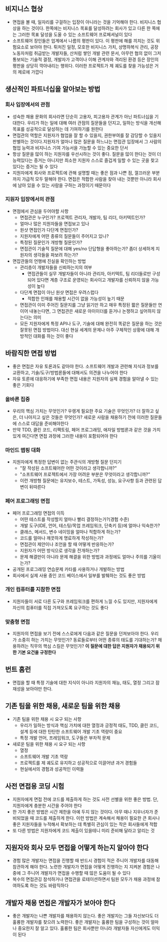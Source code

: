 ## 비지니스 협상
- 면접을 볼 때, 일자리를 구걸하는 입장이 아니라는 것을 기억해야 한다. 비지니스 협상을 하는 것이다. 한쪽에는 비지니스 목표를 달성하려는 회사가 있고 다른 한 쪽에는 그러한 목표 달성을 도울 수 있는 소프트웨어 프로페셔널이 있다
- 소프트웨어 장인들은 업계에서 나름의 평판이 있다. 이 평판에 해를 끼치는 것도 위험요소로 보아야 한다. 튀처진 일정, 모호한 비지니스 가치, 상명하복식 관리, 공장 노동자처럼 취급받는 개발자들, 산처럼 쌓인 개발 관련 문서, 아무런 협의 없이 그저 통보되는 기술적 결정, 개발자가 고객이나 이해 관계자와 격리된 환경 등은 장인의 평판을 상당히 깍아내리는 행위다. 이러한 프로젝트가 제 궤도를 찾을 가능성은 거의 제로에 가깝다

## 생산적인 파트너십을 알아보는 방법
### 회사 입장에서의 관점
- 성숙한 채용 문화의 회사라면 단순히 고용자, 피고용자 관계가 아닌 파트너십을 기대한다. 우리가 하는 일에 대해 여러 관점의 질문들을 던지고, 일하는 방식을 개선해 목표를 성공적으로 달성하는 데 기여하기를 원한다
- 면접관의 역할은 지원자가 협업을 잘 할 수 있을지, 권한부여를 잘 감당할 수 있을지 판별하는 것이다.지원자가 얼마나 많은 질문을 하느냐는 면접관 입장에서 그 사람의 협업 능력과 비지니스 기여 가능서을 가늠할 수 있는 중요한 단서
- 항상 질문을 많이 하는 지원자를 우선시하는 것이 좋다. 질문을 많이 한다는 것이 더 능력있다는 증거는 아니지만 최소한 지원자 스스로 즐겁게 일할 수 있는 곳을 찾고 있다는 증거는 될 수 있다
- 지원자에게 회사와 프로젝트에 관해 설명할 때는 좋은 점과 나쁜 점, 껄끄러운 부분까지 가급적 모두 말해야 한다. 면접은 적합한 사람을 찾아 내는 것뿐만 아니라 회사에 남아 있을 수 있는 사람을 구하는 과정이기 때문이다

### 지원자 입장에서의 관점
- 면점에서 관심을 두어야할 사항
	- 면접관은 누구인가? 프로젝트 관리자, 개발자, 팀 리더, 아키텍트인가?
	- 얼마나 많은 지원자들을 면접보고 있나
	- 원샷 면접인가 다단계 면접인가?
	- 지원자에게 어떤 종류의 질문들이 주어지고 있나?
	- 특정된 질문인가 개방형 질문인가?
	- 면접관이 기술적 질문에 대해 yes/no 단답형을 좋아하는가? 좀더 상세하게 지원자의 생각들을 파보려 하는가?
- 면잡관들의 언행에 진실을 확인하는 방법
	- 관리층이 개발자들을 신뢰하는지의 여부
		- 면접관들이 실무 개발자들이 아니라 관리자, 아키텍트, 팀 리더들로만 구성되어 있다면 계층 구조로 운영되는 회사이고 개발자를 신뢰하지 않을 가능성이 높다
	- 다단계 면접이 아닌 원샷 면접은 우려스럽다
		- 적합한 인재를 채용할 시간이 없을 가능성이 높기 때문
	- 면접관이 이미 주어진 질문지를 그냥 읽기만 하고 매우 특정된 짧은 질문들만 연이어 내놓는다면, 그 면접관은 새로운 아이이더를 듣거나 논쟁하고 싶어하지 않는다는 의미
	- 모든 지원자에게 특정 API나 도구, 기술에 대해 완전히 똑같은 질문을 하는 것은 잘못된 면접 방법이다. 대신 현실 세계의 문제나 아주 구체적인 상황에 대해 개방적인 대화를 하는 것이 좋다
## 바람직한 면접 방법
- 좋은 면접은 자유 토론과도 같아야 한다. 소프트웨어 개발과 관련해 지식과 정보를 교환하고, 기술/도구/방법론들에 대해서도 의견을 나누어야 한다
- 자유 토론에 대응하기에 부족한 면접 내용은 지원자의 실제 경험을 알아낼 수 있는 좋은 기회다

### 올바른 집중
- 우리의 핵심 가치는 무엇인가? 우렝게 필요한 주요 기술은 무엇인가? 더 잘하고 싶은, 더 나아지고 싶은 것들은 무엇인가? 새로운 사람을 채용하기 전에 이러한 질문들에 스스로 대답을 준비해야한다
- 만약 TDD, 클린 코드, 리팩토링, 페어 프로그래밍, 애자일 방법론과 같은 것을 가치있게 여긴다면 면접 과정에 그러한 내용이 포함되어야 한다

### 마인드 맵핑 대화
- 지원자에게 특정한 답변이 없는 주관식의 개방형 질문 던지기
	- "잘 작성된 소프트웨어란 어떤 것이라고 생각합니까?"
	- "소프트웨어 프로젝트에서 가장 어려운 부분은 무엇이라고 생각합니까?"
	- 이런 개방형 질문에는 유지보수, 테스트, 가독성, 성능, 요구사항 등과 관련된 답변이 뒤따른다
### 페어 프로그래밍 면접
- 페어 프로그래밍 면접의 이득
	- 어떤 테스트를 작성할지 얼마나 빨리 결정하는가?(경험 수준)
	- 개발 도구(IDE, 언어, 테스팅/목업 프레임워크, 단축키 등)에 얼마나 익숙한가?
	- 클래스, 메서드, 변수 네이밍을 얼마나 적합하게 하는가?
	- 코드를 얼마나 깨끗하게 명료하게 작성하는가?
	- 면접관이 제안이나 조언을 할 때 어떻게 반응하는가?
	- 지원자가 어떤 방식으로 생각을 전개하는가?
	- 문제 해결만이 아니라 문제 해결을 위한 방법과 과정에도 얼마나 주의를 기울이는가?
- 공개된 프로그래밍 연습문제 카타를 사용하거나 개발하는 방법
- 회사에서 실제 사용 중인 코드 베이스에서 일부를 발췌하는 것도 좋은 방법

### 개인 컴퓨터를 지참한 면접
- 지원자들이 서로 다른 도구와 프레임워크를 편하게 느낄 수도 있지만, 지원자에게 자신의 컴퓨터를 직접 가져오도록 요구하는 것도 좋다
### 맞춤형 면접
- 지원자의 면접을 보기 전에 스스로에게 다음과 같은 질문을 던져보아야 한다. 우리가 소중히 하는 가치는 무엇인가? 동료들로부터 어떤 종류의 태도를 기대하는가? 채용하려는 직무의 핵심 스킬은 무엇인가? **이 질문에 대한 답은 지원자가 채용되기 위한 기본 요건을 규정한다**

## 번트 홈런
- 면접을 할 때 특정 기술에 대한 지식이 아니라 지원자의 재능, 태도, 열정 그리고 잠재성을 보아야만 한다.

## 기존 팀을 위한 채용, 새로운 팀을 위한 채용
- 기존 팀을 위한 채용 시 요구 되는 사항
	- 우리가 일하는 방식과 핵심 가치에 대한 열정과 긍정적 태도, TDD, 클린 코드, 설계 등에 대한 탄탄한 소프트웨어 개발 기초 역량이 중요
	- 특정 개발 언어, 프레임워크, 도구들은 부차적 문제
- 새로운 팀을 위한 채용 시 요구 되는 사항
	- 열정
	- 소프트웨어 개발 기초 역랑
	- 프로젝트를 제 궤도로 유지하고 성공적으로 이끌어낸 과거 경험들
	- 현실에서의 경험과 성공적인 이력들

## 사전 면접용 코딩 시험
- 지원자에게 면접 전에 코드를 제출하게 하는 것도 사전 선별을 위한 좋은 방법. 단, 지원자에게 충분한 시간을 주어야 한다
- 한 가지 좋은 방법은 시간 제한을 아예 두지 않는 것이다. 아무 때나 지우너자가 준비되었을 때 코드를 제출하게 한다. 이런 방법은 계속해서 채용이 필요한 큰 회사나 좋은 지원자들을 누적해서 확보하는 데 특별히 관심이 있는 작은 회사들에게 적합
- 또 다른 방법은 지원자에게 코드 제출이 있을테니 미리 준비해 달라고 알리는 것

## 지원자와 회사 모두 면접을 어떻게 하는지 알아야 한다
- 경험 많은 개발자는 면접을 진행할 때 반드시 경험이 적은 주니어 개발자를 대동해 참관하게 해야 한다. 노련한 개발자가 면접을 어떻게 진행하는 지 지켜본 경험은 나중에 그 주니어 개발자가 면접을 수행할 때 많은 도움이 될 수 있다
- 복수의 면접관깅 참석하거나 면접관을 로테이션하면서 팀원 모두가 채용 과정에 참여하도록 하는 것도 바람직하다

## 개발자 채용 면접은 개발자가 보아야 한다
- 좋은 개발자는 나쁜 개발자를 채용하지 않는다. 좋은 개발자는 그들 자신보다도 더 훌륭한 개발자를 찾으려 노력한다. 좋은 개발자는 훌륭한 팀을 구성하는 것이 얼마나 중요한지 잘 알고 있다. 훌륭한 팀은 회사뿐만 아니라 개발자들 자신에게도 이익이 된다

